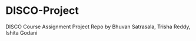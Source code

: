 # DISCO-Project
DISCO Course Assignment Project Repo by Bhuvan Satrasala, Trisha Reddy, Ishita Godani

